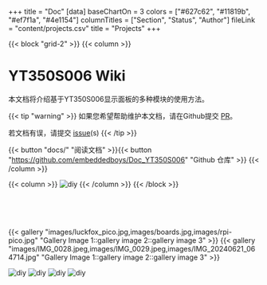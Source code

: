 +++
title = "Doc"
[data]
baseChartOn = 3
colors = ["#627c62", "#11819b", "#ef7f1a", "#4e1154"]
columnTitles = ["Section", "Status", "Author"]
fileLink = "content/projects.csv"
title = "Projects"
+++

{{< block "grid-2" >}}
{{< column >}}

# **YT350S006** Wiki

本文档将介绍基于YT350S006显示面板的多种模块的使用方法。

{{< tip "warning" >}}
如果您希望帮助维护本文档，请在Github提交 [PR](https://github.com/onweru/compose/pulls)。

若文档有误，请提交 [issue](https://github.com/onweru/compose/issues/new/choose "Open a Github Issue")(s) {{< /tip >}}

<!--
{{< tip >}}
You can generate diagrams, flowcharts, and piecharts from text in a similar manner as markdown using [mermaid](./docs/compose/mermaid/).

Or, [generate graphs, charts](docs/compose/graphs-charts-tables/#show-a-pie-doughnut--bar-chart-at-once) and tables from a csv, ~~or a json~~ file.
{{< /tip >}} -->

{{< button "docs/" "阅读文档" >}}{{< button "https://github.com/embeddedboys/Doc_YT350S006" "Github 仓库" >}}
{{< /column >}}

{{< column >}}
![diy](images/pico_dm_yt350s006_zoomed.jpg)
{{< /column >}}
{{< /block >}}

</br></br></br>
<!-- <h2 align="center"> 画廊 </h2> -->

{{< gallery "images/luckfox_pico.jpg,images/boards.jpg,images/rpi-pico.jpg" "Gallery Image 1::gallery image 2::gallery image 3" >}}
{{< gallery "images/IMG_0028.jpeg,images/IMG_0029.jpeg,images/IMG_20240621_064714.jpg" "Gallery Image 1::gallery image 2::gallery image 3" >}}

![diy](images/IMG_0037.jpeg)
![diy](images/IMG_0032.jpeg)
![diy](images/IMG_0033.jpeg)
![diy](images/IMG_20240621_064648.jpg)